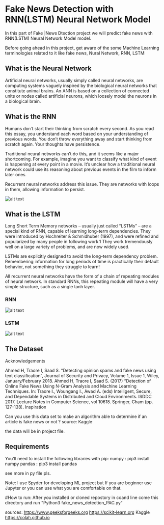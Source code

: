 # Fake News Detection with RNN(LSTM) Neural Network ModelIn this part of Fake |News Dtection project we will predict fake news with RNN(LSTM) Neural Network Model model. Before going ahead in this project, get aware of thesome Machine Learning terminologies related to it like fake news,Nural Network, RNN, LSTM## What is the Neural NetworkArtificial neural networks, usually simply called neural networks, are computing systems vaguely inspired by the biological neural networks that constitute animal brains. An ANN is based on a collection of connected units or nodes called artificial neurons, which loosely model the neurons in a biological brain. ## What is the RNNHumans don’t start their thinking from scratch every second. As you read this essay, you understand each word based on your understanding of previous words. You don’t throw everything away and start thinking from scratch again. Your thoughts have persistence.Traditional neural networks can’t do this, and it seems like a major shortcoming. For example, imagine you want to classify what kind of event is happening at every point in a movie. It’s unclear how a traditional neural network could use its reasoning about previous events in the film to inform later ones.Recurrent neural networks address this issue. They are networks with loops in them, allowing information to persist.![alt text](https://colah.github.io/posts/2015-08-Understanding-LSTMs/img/RNN-rolled.png)## What is the LSTMLong Short Term Memory networks – usually just called “LSTMs” – are a special kind of RNN, capable of learning long-term dependencies. They were introduced by Hochreiter & Schmidhuber (1997), and were refined and popularized by many people in following work.1 They work tremendously well on a large variety of problems, and are now widely used.LSTMs are explicitly designed to avoid the long-term dependency problem. Remembering information for long periods of time is practically their default behavior, not something they struggle to learn!All recurrent neural networks have the form of a chain of repeating modules of neural network. In standard RNNs, this repeating module will have a very simple structure, such as a single tanh layer.### RNN![alt text](https://colah.github.io/posts/2015-08-Understanding-LSTMs/img/LSTM3-SimpleRNN.png)### LSTM![alt text](https://colah.github.io/posts/2015-08-Understanding-LSTMs/img/LSTM3-chain.png)## The DatasetAcknowledgementsAhmed H, Traore I, Saad S. “Detecting opinion spams and fake news using text classification”, Journal of Security and Privacy, Volume 1, Issue 1, Wiley, January/February 2018.Ahmed H, Traore I, Saad S. (2017) “Detection of Online Fake News Using N-Gram Analysis and Machine Learning Techniques. In: Traore I., Woungang I., Awad A. (eds) Intelligent, Secure, and Dependable Systems in Distributed and Cloud Environments. ISDDC 2017. Lecture Notes in Computer Science, vol 10618. Springer, Cham (pp. 127-138).InspirationCan you use this data set to make an algorithm able to determine if an article is fake news or not ?source: Kagglethe data will be in project file.## RequirementsYou’ll need to install the following libraries with pip:numpy    : pip3 install numpypandas   : pip3 install pandassee more in py file pls.Note: I use Spyder for developing ML project but If you are beginner use Jupyteror you can use what you are comfortable on that.#How to run:After you installed or cloned repostory in coand line come this directory and run "Python3 fake_news_detection_PAC.py"sources:https://www.geeksforgeeks.orghttps://scikit-learn.orgKagglehttps://colah.github.io